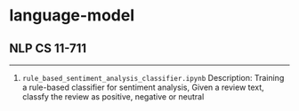 # language-model

## NLP CS 11-711

----------------------------------------------

1. `rule_based_sentiment_analysis_classifier.ipynb`
   Description:
     Training a rule-based classifier for sentiment analysis, Given a review text, classfy the review as positive, negative or neutral

